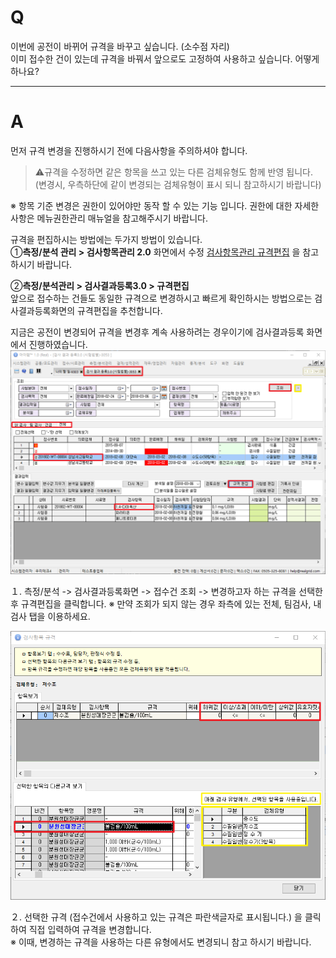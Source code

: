 # Q

이번에 공전이 바뀌어 규격을 바꾸고 싶습니다. (소수점 자리)  
이미 접수한 건이 있는데 규격을 바꿔서 앞으로도 고정하여 
사용하고 싶습니다. 어떻게 하나요?

***
# A
먼저 규격 변경을 진행하시기 전에 다음사항을 주의하셔야 합니다.

>:warning:규격을 수정하면 같은 항목을 쓰고 있는 다른 검체유형도 함께 반영 됩니다.  
(변경시, 우측하단에 같이 변경되는 검체유형이 표시 되니 참고하시기 바랍니다)  

※ 항목 기준 변경은 권한이 있어야만 동작 할 수 있는 기능 입니다.
권한에 대한 자세한 사항은 메뉴권한관리 매뉴얼을 참고해주시기 바랍니다.
  
규격을 편집하시는 방법에는 두가지 방법이 있습니다.  
①**측정/분석 관리 > 검사항목관리 2.0** 화면에서 수정 
[검사항목관리 규격편집](/004측g정분석관리/004-02검사항목관리.md) 을 참고하시기 바랍니다.  

②**측정/분석관리 > 검사결과등록3.0 > 규격편집**  
앞으로 접수하는 건들도 동일한 규격으로 변경하시고 빠르게 확인하시는 방법으로는 검사결과등록화면의 규격편집을 추천합니다.

지금은 공전이 변경되어 규격을 변경후 계속 사용하려는 경우이기에
검사결과등록 화면에서 진행하였습니다.
![](/assets/faq/004-07/01규격수정.png)

１. 측정/분석 -> 검사결과등록화면 -> 접수건 조회 -> 변경하고자 하는
규격을 선택한 후 규격편집을 클릭합니다.
※ 만약 조회가 되지 않는 경우 좌측에 있는 전체, 팀검사, 내검사 탭을 이용하세요.

![](/assets/faq/004-07/02규격수정.png)

２. 선택한 규격 (접수건에서 사용하고 있는 규격은 파란색글자로 표시됩니다.) 을 클릭하여 직접 입력하여 규격을 변경합니다.  
※ 이때, 변경하는 규격을 사용하는 다른 유형에서도 변경되니 참고 하시기 바랍니다. 